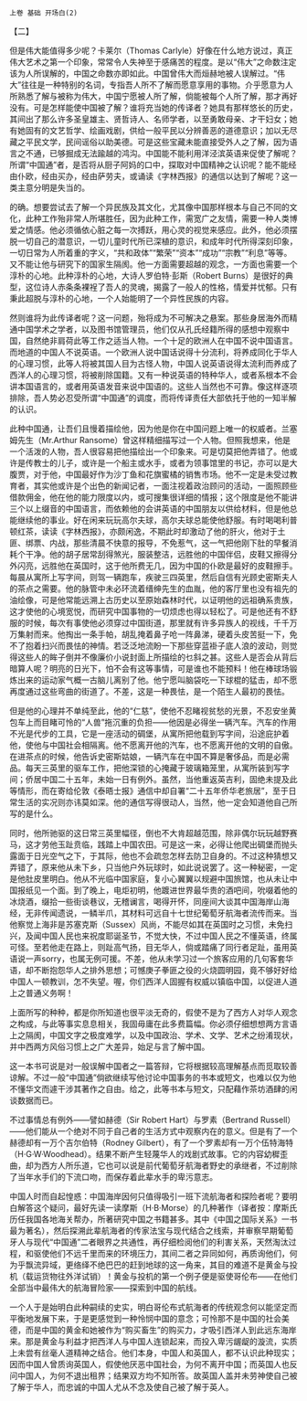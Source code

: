     上卷 基础 开场白(2) 

   【二】

   但是伟大能值得多少呢？卡莱尔（Thomas Carlyle）好像在什么地方说过，真正伟大艺术之第一个印象，常常令人失神至于感痛苦的程度。是以“伟大”之命数注定该为人所误解的，中国之命数亦即如此。中国曾伟大而烜赫地被人误解过。“伟大”往往是一种特别的名词，专指吾人所不了解而愿意享用的事物。介乎愿意为人所熟悉了解与被称为伟大，中国宁愿被人所了解，倘能被每个人所了解，那才再好没有。可是怎样能使中国被了解？谁将充当她的传译者？她具有那样悠长的历史，其间出了那么许多圣皇雄主、贤哲诗人、名师学者，以至勇敢母亲、才干妇女；她有她固有的文艺哲学、绘画戏剧，供给一般平民以分辨善恶的道德意识；加以无尽藏之平民文学，民间谣俗以助美德。可是这些宝藏未能直接受外人之了解，因为语言之不通，已够掘成无法踰越的鸿沟。中国能不能利用洋泾滨英语来促使了解呢？所谓“中国通”者，是否将从厨子阿妈的口中，探取对中国精神之认识呢？能不能经由仆欧，经由买办，经由萨劳夫，或诵读《字林西报》的通信以达到了解呢？这一类主意分明是失当的。

   的确。想要尝试去了解一个异民族及其文化，尤其像中国那样根本与自己不同的文化，此种工作殆非常人所堪胜任，因为此种工作，需宽广之友情，需要一种人类博爱之情感。他必须循依心脏之每一次搏跃，用心灵的视觉来感应。此外，他必须摆脱一切自己的潜意识，一切儿童时代所已深植的意识，和成年时代所得深刻印象，一切日常为人所着重的字义，“共和政体”“繁荣”“资本”“成功”“宗教”“利息”等等。又不能让他与研究下的国家生隔阂。他一方面需要超越的观念，一方面也需要一个淳朴的心地。此种淳朴的心地，大诗人罗伯特·彭斯（Robert Burns）是很好的典型，这位诗人赤条条裸裎了吾人的灵魂，揭露了一般人的性格，情爱并忧郁。只有秉此超脱与淳朴的心地，一个人始能明了一个异性民族的内容。

   然则谁将为此传译者呢？这一问题，殆将成为不可解决之悬案。那些身居海外而精通中国学术之学者，以及图书馆管理员，他们仅从孔氏经籍所得的感想中观察中国，自然绝非肩荷此等工作之适当人物。一个十足的欧洲人在中国不说中国语言。而地道的中国人不说英语。一个欧洲人说中国话说得十分流利，将养成同化于华人的心理习惯，此等人将被其国人目为古怪人物，中国人说英语说得太流利而养成了西洋人的心理习惯，将被削除国籍。又有一种说英语的特种华人，或者系根本不会讲本国语言的，或者用英语发音来说中国语的。这些人当然也不可靠。像这样逐项排除，吾人势必忍受所谓“中国通”的调度，而将传译责任大部依托于他的一知半解的认识。

   此种中国通，让吾们且慢着描绘他，因为他是你在中国问题上唯一的权威者。兰塞姆先生（Mr.Arthur Ransome）曾这样精细描写过一个人物。但照我想来，他是一个活泼的人物，吾人很容易把他描绘出一个印象来。可是切莫把他弄错了。他或许是传教士的儿子，或许是一个船主或水手，或者为领事馆里的书记，亦可以是大腹贾，对于他，中国最好作为沙丁鱼和花旗蜜橘的销售市场。他不一定是未受过教育者，其实他或许是个出色的新闻记者，一面注视着政治顾问的活动，一面照顾些借款佣金，他在他的能力限度以内，或可搜集很详细的情报；这个限度是他不能讲三个以上缀音的中国语言，而依赖他的会讲英语的中国朋友以供给材料，但是他总能继续他的事业。好在闲来玩玩高尔夫球，高尔夫球总能使他舒服。有时喝喝利普顿红茶，读读《字林西报》，亦颇闲逸，不期此时却激动了他的肝火，他对于土匪、绑票、内战，那些清晨不快意的报导，不免惹气，这一气把他刚下肚的早餐消耗个干净。他的胡子居常刮得煞光，服装整洁，远胜他的中国伴侣，皮鞋又擦得分外闪亮，远胜他在英国时，这于他所费无几，因为中国的仆欧是最好的皮鞋擦手。每晨从寓所上写字间，则驾一辆跑车，疾驶三四英里，然后自信有光顾史密斯夫人的茶点之需要。他的脉管中未必环流着缙绅先生的血胤，他的客厅里也没有祖先的油绘像，可是他常能远溯上古历史以至原始森林时代，以证明他的远祖确系贵族，这才使他的心境宽悦，而研究中国事物的一切烦虑也得以轻松了。可是他还有不舒服的时候，每次有事使他必须穿过中国街道，那里就有许多异族人的视线，千千万万集射而来。他掏出一条手帕，胡乱掩着鼻子呛一阵鼻涕，硬着头皮苦挺一下，免不了抱着扫兴而畏怯的神情。若泛泛地流盼一下那些穿蓝褂子底人浪的波动，则觉得这些人的眸子倒并不像廉价小说封面上所描绘的乜斜之甚。这些人是否会从背后暗算人呢？明亮的日光下，怕不会有这等事情，可是谁也不能预料！他在棒球场锻炼出来的运动家气概一古脑儿离别了他。他宁愿叫脑袋吃一下球棍的猛击，却不愿再度通过这些弯曲的街道了。不差，这是一种畏怯，是一个陌生人最初的畏怯。

   但是他的心理并不单纯至此，他的“仁慈”，使他不忍睹视贫愁的光景，不忍安坐黄包车上而目睹可怜的“人兽”拖沉重的负担——他因是必得坐一辆汽车。汽车的作用不光是代步的工具，它是一座活动的碉堡，从寓所把他载到写字间，沿途庇护着他，使他与中国社会相隔离。他不愿离开他的汽车，也不愿离开他的文明的自傲。在进茶点的时候，他告诉史密斯姑娘，一辆汽车在中国不算是奢侈品，而是必需品。每天三英里的驱车工作，把他深锁的心掩藏于玻璃箱笼里，从寓所装到写字间；侨居中国二十五年，未始一日有例外。虽然，当他重返英吉利，固绝未提及此等情形，而在寄给伦敦《泰晤士报》通信中却自署“二十五年侨华老旅居”，至于日常生活的实况则亦讳莫如深。他的通信写得很动人，当然，他一定会知道他自己所写的是什么。

   同时，他所驰驱的这日常三英里幅径，倒也不大肯超越范围，除非偶尔玩玩越野赛马，这才劳他玉趾贲临，践踏上中国农田。可是这一来，必得让他爬出碉堡而抛头露面于日光空气之下，于其际，他也不会疏忽怎样去防卫自身的。不过这种猜想又弄错了，原来他从未下乡，只当他户外玩球时，如此说说罢了。这一种秘密，一定是他肚皮里明白。他从不光临中国家庭，复小心翼翼以规避中国旅馆，也从未让中国报纸见一个面。到了晚上，电炬初明，他踱进世界最华贵的酒吧间，吮啜着他的冰烧酒，缀拾一些街谈巷议，无稽谰言，喝得开怀，同座间大谈其中国海岸山海经，无非传闻遗说，一鳞半爪，其材料可远自十七世纪葡萄牙航海者流传而来。当他察觉上海非是苏塞克斯（Sussex）风尚，不能尽如其在英国时之习惯，未免扫兴，及闻中国人民也来祝度耶诞圣节，不觉大快，不过中国人民之不懂英语，终属可怪。至若他走在路上，则趾高气扬，目无华人，倘或踏痛了同行者足趾，虽用英语说一声sorry，也属无例可援。不差，他从未学习过一个旅客应用的几句客套华语，却不断抱怨华人之排外思想；可憾庚子拳匪之役的火烧圆明园，竟不够好好给中国人一顿教训，怎不失望。喔，你们西洋人固握有权威以镇临中国，以促进人道上之普通义务啊！

   上面所写的种种，都是你所知道也很平淡无奇的，假使不是为了西方人对华人观念之构成，与此等事实息息相关，我固毋庸在此多费篇幅。你必须仔细想想两方言语上之隔阂，中国文字之极度难学，以及中国政治、学术、文学、艺术之纷淆现状，并中西两方风俗习惯上之广大差异，始足与言了解中国。

   这一本书可说是对一般误解中国者之一篇答辩，它将根据较高理解基点而觅取较善谅解。不过一般“中国通”倘欲继续写他讨论中国事务的书本或短文，也难以仅为他不懂华文而遽干涉其著作之自由。给之，此等书本与短文，只配藉作茶坊酒肆的闲谈数据而已。

   不过事情总有例外——譬如赫德（Sir Robert Hart）与罗素（Bertrand Russell）——他们能从一个绝对不同于自己者的生活方式中观察内在的意义。但是有了一个赫德却有一万个吉尔伯特（Rodney Gilbert），有了一个罗素却有一万个伍特海特（H·G·W·Woodhead）。结果不断产生轻蔑华人的戏剧式故事。它的内容幼穉歪曲，却为西方人所乐道，它也可以说是前代葡萄牙航海者野史的承继者，不过削除了当年水手们的下流口吻，而保存着此辈水手的卑污意志。

   中国人时而自起惶惑：中国海岸因何只值得吸引一班下流航海者和探险者呢？要明白解答这个疑问，最好先读一读摩斯（H·B·Morse）的几种著作（译者按：摩斯氏历任我国各地海关帮办，所著研究中国之书籍甚多。其中《中国之国际关系》一书最为著名），然后探溯此辈航海者的传家法宝与现代结合之线索，并审察早期葡萄牙人与现代“中国通”二者眼界之共通性，再仔细检阅他们的利害关系，天然淘汰过程，和驱使他们不远千里而来的环境压力，其间二者之异同如何，再质询他们，何为乎飘流异域，更络绎不绝巴巴的赶到地球的这一角来，其目的难道不是黄金与投机（载运货物往外洋试销）！黄金与投机的第一个例子便是驱使哥伦布——在他们全部当中最伟大的航海冒险家——探索到中国的航线。

   一个人于是始明白此种嗣续的史实，明白哥伦布式航海者的传统观念何以能坚定而平衡地发展下来，于是更感觉到一种怜悯中国的意念；可怜那不是中国的社会美德，而是中国的黄金和她被作为“购买畜生”的购买力，才吸引西洋人到此远东海岸来。那是黄金与利益才把西洋人与中国人连锁起来，而投入卑污龌龊的漩流，实质上未尝有丝毫人道精神之结合。他们本身，中国人和英国人，都不认识此种现实；因而中国人曾质询英国人，假使他厌恶中国社会，为何不离开中国；而英国人也反问中国人，为何不退出租界；结果双方均不知所答。故英国人盖并未劳神使自己被了解于华人，而忠诚的中国人尤从不念及使自己被了解于英人。


